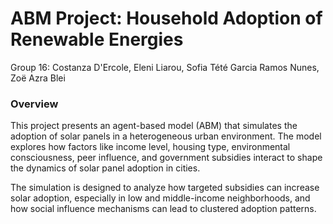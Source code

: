 # ABM Project: Household Adoption of Renewable Energies
Group 16: Costanza D'Ercole, Eleni Liarou, Sofia Tété Garcia Ramos Nunes, Zoë Azra Blei

### Overview
This project presents an agent-based model (ABM) that simulates the adoption of solar panels in a heterogeneous urban environment. The model explores how factors like income level, housing type, environmental consciousness, peer influence, and government subsidies interact to shape the dynamics of solar panel adoption in cities.

The simulation is designed to analyze how targeted subsidies can increase solar adoption, especially in low and middle-income neighborhoods, and how social influence mechanisms can lead to clustered adoption patterns.

